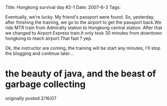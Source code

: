 Title: Hongkong survival day #2-1
Date: 2007-6-3
Tags: 

Eventually, we're lucky. My friend's passport were found. So, yesterday, after finishing the training, we go to the airport to get the passport back.We ride MTR train from Admiralty station to Hongkong central station. After that we changed to Airport Express train.It only took 30 minutes from downtown hongkong to reach airport.That fast ? yep.

Ok, the instructor are coming, the training will be start any minutes, I'll stop the blogging and continue later...



# the beauty of java, and the beast of garbage collecting #

originally posted 2/16/07